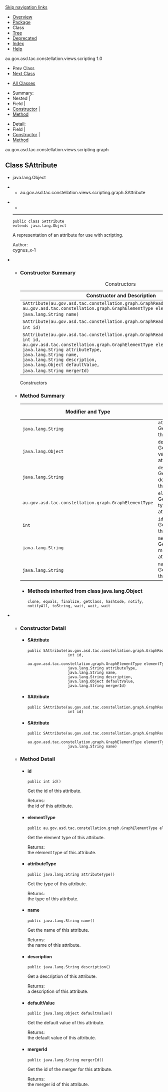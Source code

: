 <meta http-equiv="Content-Type">
<div class="topNav">

<span id="navbar.top"></span>

<div class="skipNav">

[Skip navigation links](SAttribute.md#skip.navbar.top "Skip navigation links")

</div>

<span id="navbar.top.firstrow"></span>

-   [Overview](../overview-summary.md)
-   [Package](package-summary.md)
-   Class
-   [Tree](package-tree.md)
-   [Deprecated](../deprecated-list.md)
-   [Index](../index-all.md)
-   [Help](../help-doc.md)

<div class="aboutLanguage">

au.gov.asd.tac.constellation.views.scripting 1.0

</div>

</div>

<div class="subNav">

-   Prev Class
-   [<span
    class="typeNameLink">Next Class</span>](SCollection.md "class in au.gov.asd.tac.constellation.views.scripting.graph")

<!-- -->

-   [All Classes](../allclasses-noframe.md)

<div>

</div>

<div>

-   Summary: 
-   Nested | 
-   Field | 
-   [Constructor](SAttribute.md#constructor.summary) | 
-   [Method](SAttribute.md#method.summary)

<!-- -->

-   Detail: 
-   Field | 
-   [Constructor](SAttribute.md#constructor.detail) | 
-   [Method](SAttribute.md#method.detail)

</div>

<span id="skip.navbar.top"></span>

</div>

<div class="header">

<div class="subTitle">

au.gov.asd.tac.constellation.views.scripting.graph

</div>

## Class SAttribute

</div>

<div class="contentContainer">

-   java.lang.Object

-   -   au.gov.asd.tac.constellation.views.scripting.graph.SAttribute

<div class="description">

-   -
    ------------------------------------------------------------------------

        public class SAttribute
        extends java.lang.Object

    <div class="block">

    A representation of an attribute for use with scripting.

    </div>

    <span class="simpleTagLabel">Author:</span>  
    cygnus_x-1

</div>

<div class="summary">

-   -   <span id="constructor.summary"></span>

        ### Constructor Summary

        <table class="memberSummary" data-border="0" data-cellpadding="3" data-cellspacing="0" data-summary="Constructor Summary table, listing constructors, and an explanation">
        <caption><span>Constructors</span><span class="tabEnd"> </span></caption>
        <thead>
        <tr class="header">
        <th class="colOne" scope="col">Constructor and Description</th>
        </tr>
        </thead>
        <tbody>
        <tr class="odd altColor">
        <td class="colOne"><code>SAttribute(au.gov.asd.tac.constellation.graph.GraphReadMethods readableGraph,                                                 au.gov.asd.tac.constellation.graph.GraphElementType elementType,                                                 java.lang.String name)</code> </td>
        </tr>
        <tr class="even rowColor">
        <td class="colOne"><code>SAttribute(au.gov.asd.tac.constellation.graph.GraphReadMethods readableGraph,                                                 int id)</code> </td>
        </tr>
        <tr class="odd altColor">
        <td class="colOne"><code>SAttribute(au.gov.asd.tac.constellation.graph.GraphReadMethods readableGraph,                                                 int id,                                                 au.gov.asd.tac.constellation.graph.GraphElementType elementType,                                                 java.lang.String attributeType,                                                 java.lang.String name,                                                 java.lang.String description,                                                 java.lang.Object defaultValue,                                                 java.lang.String mergerId)</code> </td>
        </tr>
        </tbody>
        </table>

        Constructors<span class="tabEnd"> </span>

    <!-- -->

    -   <span id="method.summary"></span>

        ### Method Summary

        <table class="memberSummary" data-border="0" data-cellpadding="3" data-cellspacing="0" data-summary="Method Summary table, listing methods, and an explanation">
        <colgroup>
        <col style="width: 50%" />
        <col style="width: 50%" />
        </colgroup>
        <thead>
        <tr class="header">
        <th class="colFirst" scope="col">Modifier and Type</th>
        <th class="colLast" scope="col">Method and Description</th>
        </tr>
        </thead>
        <tbody>
        <tr id="i0" class="odd altColor">
        <td class="colFirst"><code>java.lang.String</code></td>
        <td class="colLast"><code>attributeType()</code>
        <div class="block">
        Get the type of this attribute.
        </div></td>
        </tr>
        <tr id="i1" class="even rowColor">
        <td class="colFirst"><code>java.lang.Object</code></td>
        <td class="colLast"><code>defaultValue()</code>
        <div class="block">
        Get the default value of this attribute.
        </div></td>
        </tr>
        <tr id="i2" class="odd altColor">
        <td class="colFirst"><code>java.lang.String</code></td>
        <td class="colLast"><code>description()</code>
        <div class="block">
        Get a description of this attribute.
        </div></td>
        </tr>
        <tr id="i3" class="even rowColor">
        <td class="colFirst"><code>au.gov.asd.tac.constellation.graph.GraphElementType</code></td>
        <td class="colLast"><code>elementType()</code>
        <div class="block">
        Get the element type of this attribute.
        </div></td>
        </tr>
        <tr id="i4" class="odd altColor">
        <td class="colFirst"><code>int</code></td>
        <td class="colLast"><code>id()</code>
        <div class="block">
        Get the id of this attribute.
        </div></td>
        </tr>
        <tr id="i5" class="even rowColor">
        <td class="colFirst"><code>java.lang.String</code></td>
        <td class="colLast"><code>mergerId()</code>
        <div class="block">
        Get the id of the merger for this attribute.
        </div></td>
        </tr>
        <tr id="i6" class="odd altColor">
        <td class="colFirst"><code>java.lang.String</code></td>
        <td class="colLast"><code>name()</code>
        <div class="block">
        Get the name of this attribute.
        </div></td>
        </tr>
        </tbody>
        </table>


        -   <span
            id="methods.inherited.from.class.java.lang.Object"></span>

            ### Methods inherited from class java.lang.Object

            `clone, equals, finalize, getClass, hashCode, notify, notifyAll, toString, wait, wait, wait`

</div>

<div class="details">

-   -   <span id="constructor.detail"></span>

        ### Constructor Detail

        <span
        id="SAttribute-au.gov.asd.tac.constellation.graph.GraphReadMethods-int-au.gov.asd.tac.constellation.graph.GraphElementType-java.lang.String-java.lang.String-java.lang.String-java.lang.Object-java.lang.String-"></span>

        -   #### SAttribute

                public SAttribute(au.gov.asd.tac.constellation.graph.GraphReadMethods readableGraph,
                                  int id,
                                  au.gov.asd.tac.constellation.graph.GraphElementType elementType,
                                  java.lang.String attributeType,
                                  java.lang.String name,
                                  java.lang.String description,
                                  java.lang.Object defaultValue,
                                  java.lang.String mergerId)

        <span
        id="SAttribute-au.gov.asd.tac.constellation.graph.GraphReadMethods-int-"></span>

        -   #### SAttribute

                public SAttribute(au.gov.asd.tac.constellation.graph.GraphReadMethods readableGraph,
                                  int id)

        <span
        id="SAttribute-au.gov.asd.tac.constellation.graph.GraphReadMethods-au.gov.asd.tac.constellation.graph.GraphElementType-java.lang.String-"></span>

        -   #### SAttribute

                public SAttribute(au.gov.asd.tac.constellation.graph.GraphReadMethods readableGraph,
                                  au.gov.asd.tac.constellation.graph.GraphElementType elementType,
                                  java.lang.String name)

    <!-- -->

    -   <span id="method.detail"></span>

        ### Method Detail

        <span id="id--"></span>

        -   #### id

                public int id()

            <div class="block">

            Get the id of this attribute.

            </div>

            <span class="returnLabel">Returns:</span>  
            the id of this attribute.

        <span id="elementType--"></span>

        -   #### elementType

                public au.gov.asd.tac.constellation.graph.GraphElementType elementType()

            <div class="block">

            Get the element type of this attribute.

            </div>

            <span class="returnLabel">Returns:</span>  
            the element type of this attribute.

        <span id="attributeType--"></span>

        -   #### attributeType

                public java.lang.String attributeType()

            <div class="block">

            Get the type of this attribute.

            </div>

            <span class="returnLabel">Returns:</span>  
            the type of this attribute.

        <span id="name--"></span>

        -   #### name

                public java.lang.String name()

            <div class="block">

            Get the name of this attribute.

            </div>

            <span class="returnLabel">Returns:</span>  
            the name of this attribute.

        <span id="description--"></span>

        -   #### description

                public java.lang.String description()

            <div class="block">

            Get a description of this attribute.

            </div>

            <span class="returnLabel">Returns:</span>  
            a description of this attribute.

        <span id="defaultValue--"></span>

        -   #### defaultValue

                public java.lang.Object defaultValue()

            <div class="block">

            Get the default value of this attribute.

            </div>

            <span class="returnLabel">Returns:</span>  
            the default value of this attribute.

        <span id="mergerId--"></span>

        -   #### mergerId

                public java.lang.String mergerId()

            <div class="block">

            Get the id of the merger for this attribute.

            </div>

            <span class="returnLabel">Returns:</span>  
            the merger id of this attribute.

</div>

</div>

